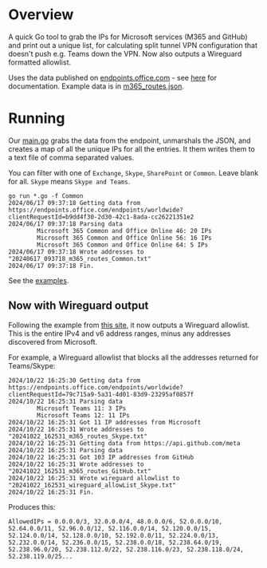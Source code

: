 # Overview
A quick Go tool to grab the IPs for Microsoft services (M365 and GitHub) and print out a unique list, for calculating split tunnel VPN configuration that doesn't push e.g. Teams down the VPN. Now also outputs a Wireguard formatted allowlist.

Uses the data published on [endpoints.office.com](https://endpoints.office.com/) - see [here](http://aka.ms/ipurlws) for documentation. Example data is in [m365_routes.json](./examples/m365_routes.json).

# Running
Our [main.go](main.go) grabs the data from the endpoint, unmarshals the JSON, and creates a map of all the unique IPs for all the entries. It them writes them to a text file of comma separated values.

You can filter with one of `Exchange`, `Skype`, `SharePoint` or `Common`. Leave blank for all. `Skype` means `Skype and Teams`.

```shell
go run *.go -f Common
2024/06/17 09:37:18 Getting data from https://endpoints.office.com/endpoints/worldwide?clientRequestId=b9dd4f30-2d30-42c1-8ada-cc26221351e2
2024/06/17 09:37:18 Parsing data
        Microsoft 365 Common and Office Online 46: 20 IPs
        Microsoft 365 Common and Office Online 56: 16 IPs
        Microsoft 365 Common and Office Online 64: 5 IPs
2024/06/17 09:37:18 Wrote addresses to "20240617_093718_m365_routes_Common.txt"
2024/06/17 09:37:18 Fin.
```

See the [examples](./examples/).

## Now with Wireguard output
Following the example from [this site](https://www.procustodibus.com/blog/2021/03/wireguard-allowedips-calculator/), it now outputs a Wireguard allowlist. This is the entire IPv4 and v6 address ranges, minus any addresses discovered from Microsoft.

For example, a Wireguard allowlist that blocks all the addresses returned for Teams/Skype:

```
2024/10/22 16:25:30 Getting data from https://endpoints.office.com/endpoints/worldwide?clientRequestId=79c715a9-5a31-4d01-83d9-23295af0857f
2024/10/22 16:25:31 Parsing data
        Microsoft Teams 11: 3 IPs
        Microsoft Teams 12: 11 IPs
2024/10/22 16:25:31 Got 11 IP addresses from Microsoft
2024/10/22 16:25:31 Wrote addresses to "20241022_162531_m365_routes_Skype.txt"
2024/10/22 16:25:31 Getting data from https://api.github.com/meta
2024/10/22 16:25:31 Parsing data
2024/10/22 16:25:31 Got 103 IP addresses from GitHub
2024/10/22 16:25:31 Wrote addresses to "20241022_162531_m365_routes_GitHub.txt"
2024/10/22 16:25:31 Wrote wireguard allowlist to "20241022_162531_wireguard_allowList_Skype.txt"
2024/10/22 16:25:31 Fin.
```

Produces this:

```
AllowedIPs = 0.0.0.0/3, 32.0.0.0/4, 48.0.0.0/6, 52.0.0.0/10, 52.64.0.0/11, 52.96.0.0/12, 52.116.0.0/14, 52.120.0.0/15, 52.124.0.0/14, 52.128.0.0/10, 52.192.0.0/11, 52.224.0.0/13, 52.232.0.0/14, 52.236.0.0/15, 52.238.0.0/18, 52.238.64.0/19, 52.238.96.0/20, 52.238.112.0/22, 52.238.116.0/23, 52.238.118.0/24, 52.238.119.0/25...
```

